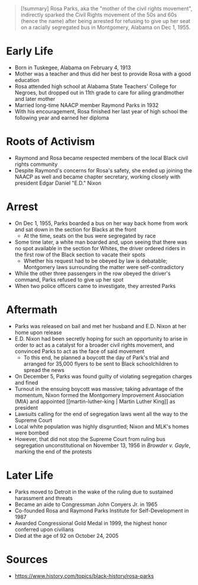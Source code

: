 > [!summary]
> Rosa Parks, aka the "mother of the civil rights movement", indirectly sparked the Civil Rights movement of the 50s and 60s (hence the name) after being arrested for refusing to give up her seat on a racially segregated bus in Montgomery, Alabama on Dec 1, 1955.

# Early Life

- Born in Tuskegee, Alabama on February 4, 1913
- Mother was a teacher and thus did her best to provide Rosa with a good education
- Rosa attended high school at Alabama State Teachers' College for Negroes, but dropped out in 11th grade to care for ailing grandmother and later mother
- Married long-time NAACP member Raymond Parks in 1932
- With his encouragement, Rosa finished her last year of high school the following year and earned her diploma

# Roots of Activism

- Raymond and Rosa became respected members of the local Black civil rights community
- Despite Raymond's concerns for Rosa's safety, she ended up joining the NAACP as well and became chapter secretary, working closely with president Edgar Daniel "E.D." Nixon

# Arrest

- On Dec 1, 1955, Parks boarded a bus on her way back home from work and sat down in the section for Blacks at the front
	- At the time, seats on the bus were segregated by race
- Some time later, a white man boarded and, upon seeing that there was no spot available in the section for Whites, the driver ordered riders in the first row of the Black section to vacate their spots
	- Whether his request had to be obeyed by law is debatable; Montgomery laws surrounding the matter were self-contradictory
- While the other three passengers in the row obeyed the driver's command, Parks refused to give up her spot
- When two police officers came to investigate, they arrested Parks

# Aftermath

- Parks was released on bail and met her husband and E.D. Nixon at her home upon release
- E.D. Nixon had been secretly hoping for such an opportunity to arise in order to act as a catalyst for a broader civil rights movement, and convinced Parks to act as the face of said movement
	- To this end, he planned a boycott the day of Park's trial and arranged for 35,000 flyers to be sent to Black schoolchildren to spread the news
- On December 5, Parks was found guilty of violating segregation charges and fined
- Turnout in the ensuing boycott was massive; taking advantage of the momentum, Nixon formed the Montgomery Improvement Association (MIA) and appointed [[martin-luther-king | Martin Luther King]] as president
- Lawsuits calling for the end of segregation laws went all the way to the Supreme Court
- Local white population was highly disgruntled; Nixon and MLK's homes were bombed
- However, that did not stop the Supreme Court from ruling bus segregation unconstitutional on November 13, 1956 in _Browder v. Gayle_, marking the end of the protests

# Later Life

- Parks moved to Detroit in the wake of the ruling due to sustained harassment and threats
- Became an aide to Congressman John Conyers Jr. in 1965
- Co-founded Rosa and Raymond Parks Institute for Self-Development in 1987
- Awarded Congressional Gold Medal in 1999, the highest honor conferred upon civilians
- Died at the age of 92 on October 24, 2005

# Sources

- https://www.history.com/topics/black-history/rosa-parks
